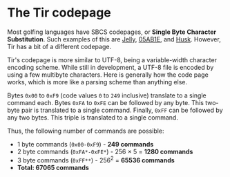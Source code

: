 # The Tir codepage

Most golfing languages have SBCS codepages, or **Single Byte Character Substitution**. Such examples of this are [Jelly](https://github.com/DennisMitchell/jellylanguage/wiki/Code-page), [05AB1E](https://github.com/Adriandmen/05AB1E/wiki/Codepage), and [Husk](https://github.com/barbuz/Husk/wiki/Codepage). However, Tir has a bit of a different codepage.

Tir's codepage is more similar to UTF-8, being a variable-width character encoding scheme. While still in development, a UTF-8 file is encoded by using a few multibyte characters. Here is generally how the code page works, which is more like a parsing scheme than anything else.

Bytes `0x00` to `0xF9` (code values `0` to `249` inclusive) translate to a single command each. Bytes `0xFA` to `0xFE` can be followed by any byte. This two-byte pair is translated to a single command. Finally, `0xFF` can be followed by any two bytes. This triple is translated to a single command.

Thus, the following number of commands are possible:

- 1 byte commands (`0x00-0xF9`) - **249 commands**
- 2 byte commands (`0xFA*-0xFE*`) - 256 &times; 5 = **1280 commands**
- 3 byte commands (`0xFF**`) - 256<sup>2</sup> = **65536 commands**
- **Total: 67065 commands**
